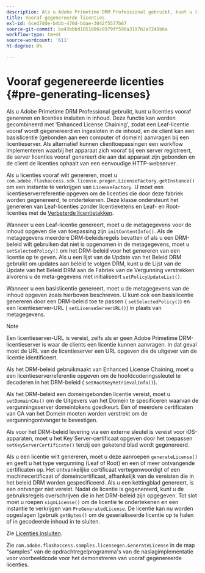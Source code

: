 ```yaml
---
description: Als u Adobe Primetime DRM Professional gebruikt, kunt u licenties vooraf genereren en licenties insluiten in inhoud. Deze functie kan worden gecombineerd met 'Enhanced License Chaining', zodat een Leaf-licentie vooraf wordt gegenereerd en ingesloten in de inhoud, en de client kan een basislicentie (gebonden aan een computer of domein) aanvragen bij een licentieserver. Als alternatief kunnen clienttoepassingen een workflow implementeren waarbij het apparaat zich vooraf bij een server registreert, de server licenties vooraf genereert die aan dat apparaat zijn gebonden en de client de licenties ophaalt van een eenvoudige HTTP-webserver.
title: Vooraf gegenereerde licenties
exl-id: 6ced7dde-b4bb-470d-bdae-3042f5577b67
source-git-commit: be43bbbd1051886c8979ff590a3197b2a7249b6a
workflow-type: tm+mt
source-wordcount: '611'
ht-degree: 0%

---
```


# Vooraf gegenereerde licenties {#pre-generating-licenses}

Als u Adobe Primetime DRM Professional gebruikt, kunt u licenties vooraf genereren en licenties insluiten in inhoud. Deze functie kan worden gecombineerd met &#39;Enhanced License Chaining&#39;, zodat een Leaf-licentie vooraf wordt gegenereerd en ingesloten in de inhoud, en de client kan een basislicentie (gebonden aan een computer of domein) aanvragen bij een licentieserver. Als alternatief kunnen clienttoepassingen een workflow implementeren waarbij het apparaat zich vooraf bij een server registreert, de server licenties vooraf genereert die aan dat apparaat zijn gebonden en de client de licenties ophaalt van een eenvoudige HTTP-webserver.

Als u licenties vooraf wilt genereren, moet u `com.adobe.flashaccess.sdk.license.pregen.LicenseFactory.getInstance()` om een instantie te verkrijgen van `LicenseFactory`. U moet een licentieserverreferentie opgeven om de licenties die door deze fabriek worden gegenereerd, te ondertekenen. Deze klasse ondersteunt het genereren van Leaf-licenties zonder licentieketens en Leaf- en Root-licenties met de [Verbeterde licentietakken](../../protecting-content/implementing-the-license-server/license-chaining/gen-enhanced-license-chaining.md).

Wanneer u een Leaf-licentie genereert, moet u de metagegevens voor de inhoud opgeven die van toepassing zijn `initContentInfo()`. Als de metagegevens meerdere DRM-beleidsregels bevatten of als u een DRM-beleid wilt gebruiken dat niet is opgenomen in de metagegevens, moet u `setSelectedPolicy()` om het DRM-beleid voor het genereren van een licentie op te geven. Als u een lijst van de Update van het Beleid DRM gebruikt om updates aan beleid te volgen DRM, kunt u de Lijst van de Update van het Beleid DRM aan de Fabriek van de Vergunning verstrekken alvorens u de meta-gegevens met initialiseert `setPolicyUpdateList()`.

Wanneer u een basislicentie genereert, moet u de metagegevens van de inhoud opgeven zoals hierboven beschreven. U kunt ook een basislicentie genereren door een DRM-beleid toe te passen ( `setSelectedPolicy()`) en een licentieserver-URL ( `setLicenseServerURL()`) in plaats van metagegevens.

>[!NOTE]
>
>Een licentieserver-URL is vereist, zelfs als er geen Adobe Primetime DRM-licentieserver is waar de clients een licentie kunnen aanvragen. In dat geval moet de URL van de licentieserver een URL opgeven die de uitgever van de licentie identificeert.

Als het DRM-beleid gebruikmaakt van Enhanced License Chaining, moet u een licentieserverreferentie opgeven om de hoofdcoderingssleutel te decoderen in het DRM-beleid ( `setRootKeyRetrievalInfo()`).

Als het DRM-beleid een domeingebonden licentie vereist, moet u `setDomainCAs()` om de Uitgevers van het Domein te specificeren waarvan de vergunningsserver domeintokens goedkeurt. Één of meerdere certificaten van CA van het Domein moeten worden verstrekt om de vergunningontvanger te bevestigen.

Als voor het DRM-beleid levering via een externe sleutel is vereist voor iOS-apparaten, moet u het Key Server-certificaat opgeven door het toepassen `setKeyServerCertificate()` tenzij een geketend blad wordt gegenereerd.

Als u een licentie wilt genereren, moet u deze aanroepen `generateLicense()` en geeft u het type vergunning (Leaf of Root) en een of meer ontvangende certificaten op. Het ontvankelijke certificaat vertegenwoordigt of een machinecertificaat of domeincertificaat, afhankelijk van de vereisten die in het beleid DRM worden gespecificeerd. Als u een kettingblad genereert, is een ontvanger niet vereist. Nadat de licentie is gegenereerd, kunt u de gebruiksregels overschrijven die in het DRM-beleid zijn opgegeven. Tot slot moet u roepen `signLicense()` om de licentie te ondertekenen en een instantie te verkrijgen van `PreGeneratedLicense`. De licentie kan nu worden opgeslagen (gebruik `getBytes()` om de geserialiseerde licentie op te halen of in gecodeerde inhoud in te sluiten.

Zie [Licenties insluiten](../../protecting-content/pre-generating-and-embedded-licenses/embedding-licenses.md).

Zie `com.adobe.flashaccess.samples.licensegen.GenerateLicense` in de map &quot;samples&quot; van de opdrachtregelprogramma&#39;s van de naslagimplementatie voor voorbeeldcode voor het demonstreren van vooraf gegenereerde licenties.

